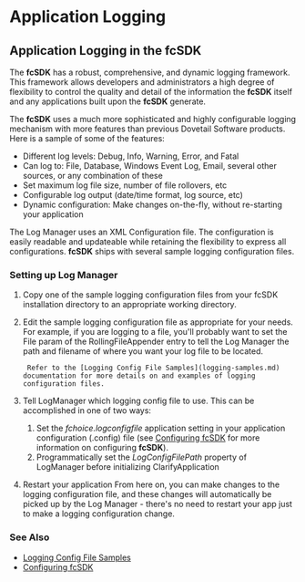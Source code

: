 # Application Logging

## Application Logging in the fcSDK

The **fcSDK** has a robust, comprehensive, and dynamic logging framework. This framework allows developers and administrators a high degree of flexibility to control the quality and detail of the information the **fcSDK** itself and any applications built upon the **fcSDK** generate.

The **fcSDK** uses a much more sophisticated and highly configurable logging mechanism with more features than previous Dovetail Software products. Here is a sample of some of the features:

* Different log levels: Debug, Info, Warning, Error, and Fatal
* Can log to: File, Database, Windows Event Log, Email, several other sources, or any combination of these
* Set maximum log file size, number of file rollovers, etc
* Configurable log output (date/time format, log source, etc)
* Dynamic configuration: Make changes on-the-fly, without re-starting your application

The Log Manager uses an XML Configuration file. The configuration is easily readable and updateable while retaining the flexibility to express all configurations. **fcSDK** ships with several sample logging configuration files.

### Setting up Log Manager

1. Copy one of the sample logging configuration files from your fcSDK installation directory to an appropriate working directory.
1. Edit the sample logging configuration file as appropriate for your needs.
		For example, if you are logging to a file, you'll probably want to set the File param of the RollingFileAppender entry to tell the Log Manager the path and filename of where you want your log file to be located.

		Refer to the [Logging Config File Samples](logging-samples.md) documentation for more details on and examples of logging configuration files.
1. Tell LogManager which logging config file to use. This can be accomplished in one of two ways:
	1. Set the *fchoice.logconfigfile* application setting in your application configuration (.config) file (see [Configuring fcSDK]() for more information on configuring **fcSDK**).
	1. Programmatically set the *LogConfigFilePath* property of LogManager before initializing ClarifyApplication
1. Restart your application
		From here on, you can make changes to the logging configuration file, and these changes will automatically be picked up by the Log Manager - there's no need to restart your app just to make a logging configuration change.

### See Also

* [Logging Config File Samples](logging-samples.md)
* [Configuring fcSDK](basic-configuration.md)
 